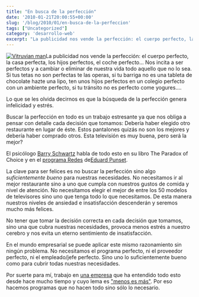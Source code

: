```yaml
---
title: "En busca de la perfección"
date: '2010-01-21T20:00:55+00:00'
slug: '/blog/2010/01/en-busca-de-la-perfeccion'
tags: ["Uncategorized"]
category: 'desarrollo-web'
excerpt: "La publicidad nos vende la perfección: el cuerpo perfecto, la casa perfecta, los hijos perfectos, el coche perfecto..."
---
```

[![Vitruvian man](http://static.squarespace.com/static/5303797ae4b0c6ad9e43f072/5303ce80e4b0400995a883d6/5303cf2be4b0400995a88a98/1392758571980/vitruvio.jpg?format=original "vitruvio")](http://en.wikipedia.org/wiki/Vitruvian_Man)La publicidad nos vende la perfección: el cuerpo perfecto, la casa perfecta, los hijos perfectos, el coche perfecto... Nos incita a ser perfectos y a cambiar o eliminar de nuestra vida todo aquello que no lo sea. Si tus tetas no son perfectas te las operas, si tu barriga no es una tableta de chocolate hazte una lipo, ten unos hijos perfectos en un colegio perfecto con un ambiente perfecto, si tu tránsito no es perfecto come yogures....

Lo que se les olvida decirnos es que la búsqueda de la perfección genera infelicidad y estrés.

Buscar la perfección en todo es un trabajo estresante ya que nos obliga a pensar con detalle cada decisión que tomamos: Debería haber elegido otro restaurante en lugar de éste. Estos pantalones quizás no son los mejores y debería haber comprado otros. Esta televisión es muy buena, pero será la mejor?

El psicólogo [Barry Schwartz](http://www.ted.com/talks/view/id/93) habla de todo esto en su libro The Paradox of Choice y en el [programa Redes](http://www.redesparalaciencia.com/) de[Eduard Punset](http://www.eduardpunset.es/blog/).

La clave para ser felices es no buscar la perfección sino algo _suficientemente bueno_ para nuestras necesidades. No necesitamos ir al mejor restaurante sino a uno que cumpla con nuestros gustos de comida y nivel de atención.  No necesitamos elegir el mejor de entre los 50 modelos de televisores sino uno que tenga todo lo que necesitamos. De esta manera nuestros niveles de ansiedad e insatisfacción descenderán y seremos mucho más felices.

No tener que tomar la decisión correcta en cada decisión que tomamos, sino una que cubra nuestras necesidades, provoca menos estrés a nuestro cerebro y nos evita un eterno sentimiento de insatisfacción.

En el mundo empresarial se puede aplicar este mismo razonamiento sin ningún problema. No necesitamos el programa perfecto, ni el proveedor perfecto, ni el empleado/jefe perfecto. Sino uno lo suficientemente bueno como para cubrir todas nuestras necesidades.

Por suerte para mí, trabajo en [una empresa](http://www.aspgems.com) que ha entendido todo esto desde hace mucho tiempo y cuyo lema es ["menos es más"](http://aspgems.com/web/quehacemos). Por eso hacemos programas que no hacen todo sino sólo lo necesario.
